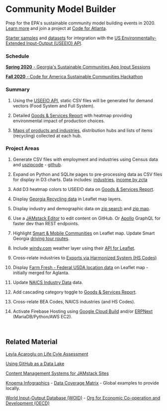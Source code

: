 <h1 class="h1-home">Community Model Builder</h1>

Prep for the EPA's sustainable community model building events in 2020. <a href="https://model.georgia.org/communities/">Learn more</a> and join a project at <a href="https://www.meetup.com/codeforatlanta/">Code for Atlanta</a>.  

[Starter samples](samples/) and [datasets](https://github.com/modelearth/community) for integration with the [US Environmentally-Extended Input-Output (USEEIO) API](https://github.com/usepa/useeio_api/wiki/Use-the-API).  

### Schedule  

[<b>Spring 2020</b> - Georgia's Sustainable Communities App Input Sessions](https://model.georgia.org/communities) 

[<b>Fall 2020</b> - Code for America Sustainable Communities Hackathon](https://www.codeforamerica.org/) 
<br>

### Summary

1. Using the [USEEIO API](https://github.com/usepa/useeio_api/wiki/Use-the-API), static CSV files will be generated for demand vectors (Food System and Full System). 

2. Detailed [Goods & Services Report](samples/dataset) with heatmap providing environmental impact of production choices.   

3. [Maps of products and industries](samples/maps), distribution hubs and lists of items (recycling) collected at each hub.  

### Project Areas

1. Generate CSV files with employment and industries using Census data and [uszipcode](https://uszipcode.readthedocs.io/01-Tutorial/index.html) - [github](https://github.com/MacHu-GWU/uszipcode-project).  

2. Expand on Python and SQLite pages to pre-processing data as CSV files for display in D3 charts. 
Data includes: [industries](industries), [income by zcta](prep/all)<!--[projections](prep/regression/)-->  


3. Add D3 heatmap colors to USEEIO data on [Goods & Services Report](samples/dataset).
<!-- [Products - Bureau of Economic Analysis (BEA)](bea)  -->  

4. Display [Georgia Recycling data](https://data.georgia.org/#processors) in Leaflet map layers.

5. Display industry and demographic data on [zip search](zip/#zip=30315) and [zip map](zip/leaflet/).  

6. Use a [JAMstack Editor](https://headlesscms.org/) to edit content on GitHub. 
Or <a href="https://www.apollographql.com/docs/apollo-server/">Apollo</a> GraphQL for faster dev than<!--the point-to-point nature of--> REST endpoints.  

7. Highlight <a href="map">Smart & Mobile Communities</a> on Leaflet map.  Update Smart Georgia <a href="samples/routing/">driving tour routes</a>.

8. Include [windy.com](windy.com) weather layer using their [API for Leaflet](https://github.com/windycom/API).

9. Cross-relate industries to [Exports via Harmonized System (HS Codes)](https://georgiadata.github.io/display/products/) 

10. Display [Farm Fresh - Federal USDA location data](farmfresh/ga) on Leaflet map - initially merged for Aglanta.  

11. Update [NAICS Industry Data](industries) data.

12. Add cascading category toggle to [Goods & Services Report](samples/dataset). 

13. Cross-relate BEA Codes, NAICS industries (and HS Codes).  

14. Activate Firebase Hosting using [Google Cloud Build](https://medium.com/serverlessguru/aws-to-gcp-web-applications-89ed92070832) and/or [ERPNext](https://aws.amazon.com/marketplace/pp/B015GHHU7M) (MariaDB/Python/AWS EC2).  

<!--
	12. Include elected officials for districts, zip codes or counties.
-->

<!--[Census Data by Zipcode](https://github.com/statedata/community)  -->

<br>
 
## Related Material

<!--
There is growing trend across industry to trace the entire supply chain. 
Responsible sourcing allows manufacturers to...
-->

[Leyla Acaroglu on Life Cyle Assessment](https://medium.com/disruptive-design/a-guide-to-life-cycle-thinking-b762ab49bce3)  

[Using GitHub as a Data Lake](https://dzone.com/articles/using-github-as-a-data-lake)  

[Content Management Systems for JAMstack Sites](https://headlesscms.org/)  

[Knoema Infographics](https://knoema.com/infographics) - [Data Coverage Matrix](https://knoema.com/atlas/matrix) - Global examples to provide locally.  

[World Input-Output Database (WOID)](http://www.wiod.org/otherdb) - [Org for Economic
Co-operation and Development (OECD)](http://www.oecd.org/sti/ind/measuring-trade-in-value-added.htm)  


